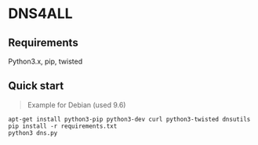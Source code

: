 # DNS4ALL
## Requirements
Python3.x, pip, twisted

## Quick start
> Example for Debian (used 9.6)

    apt-get install python3-pip python3-dev curl python3-twisted dnsutils
    pip install -r requirements.txt
    python3 dns.py
